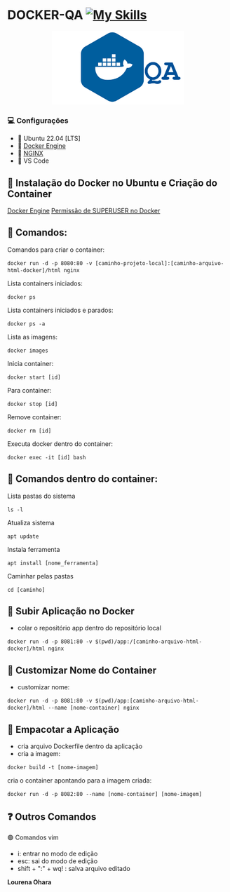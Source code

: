 # DOCKER-QA [![My Skills](https://skillicons.dev/icons?i=html,docker)](https://skillicons.dev)

<p align="center">
  <img src="docker-qa.png" alt="animated" />
</p>

### 💻 Configurações

- 🎯 Ubuntu 22.04 [LTS] 
- 🎯 [Docker Engine](https://docs.docker.com/engine/install/ubuntu/)
- 🎯 [NGINX](https://github.com/nginxinc) 
- 🎯 VS Code
  
## 💾 Instalação do Docker no Ubuntu e Criação do Container

[Docker Engine](https://docs.docker.com/engine/install/ubuntu/)
[Permissão de SUPERUSER no Docker](https://docs.docker.com/engine/install/linux-postinstall/)

## 🎲 Comandos:

Comandos para criar o container:
```
docker run -d -p 8080:80 -v [caminho-projeto-local]:[caminho-arquivo-html-docker]/html nginx
```
Lista containers iniciados:
```
docker ps
```
Lista containers iniciados e parados:
```
docker ps -a
```
Lista as imagens:
```
docker images
```
Inicia container:
```
docker start [id]
```
Para container:
```
docker stop [id]
```
Remove container:
```
docker rm [id]
```
Executa docker dentro do container:
```
docker exec -it [id] bash
```

## 🎲 Comandos dentro do container:
Lista pastas do sistema
```
ls -l
```
Atualiza sistema
```
apt update
```
Instala ferramenta
```
apt install [nome_ferramenta]
```
Caminhar pelas pastas
```
cd [caminho]
```

## 🚀 Subir Aplicação no Docker

- colar o repositório app dentro do repositório local
```
docker run -d -p 8081:80 -v $(pwd)/app:/[caminho-arquivo-html-docker]/html nginx
```

## 🚀 Customizar Nome do Container 

- customizar nome:
```
docker run -d -p 8081:80 -v $(pwd)/app:[caminho-arquivo-html-docker]/html --name [nome-container] nginx
```

## 🚀 Empacotar a Aplicação
- cria arquivo Dockerfile dentro da aplicação
- cria a imagem:
```
docker build -t [nome-imagem]
``` 
cria o container apontando para a imagem criada: 
```
docker run -d -p 8082:80 --name [nome-container] [nome-imagem]
```

## ❓ Outros Comandos

🟢 Comandos vim
  - i: entrar no modo de edição
  - esc: sai do modo de edição
  - shift + ":" + wq! : salva arquivo editado

<b>Lourena Ohara</b>

